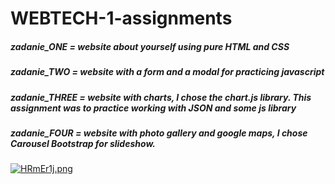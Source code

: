 # WEBTECH-1-assignments

<h5>zadanie_ONE = website about yourself using pure HTML and CSS</h5>
<h5>zadanie_TWO = website with a form and a modal for practicing javascript</h5>
<h5>zadanie_THREE = website with charts, I chose the chart.js library. This assignment was to practice working with JSON and some js library</h5>
<h5>zadanie_FOUR = website with photo gallery and google maps, I chose Carousel Bootstrap for slideshow.</h5>
<a href="https://freeimage.host/sk"><img src="https://iili.io/HRmEr1j.png" alt="HRmEr1j.png" border="0"></a>
